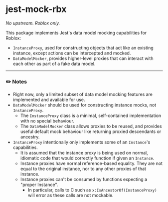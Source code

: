 # jest-mock-rbx

*No upstream. Roblox only.*

This package implements Jest's data model mocking capabilities for Roblox:

* `InstanceProxy`, used for constructing objects that act like an existing
  instance, except actions can be intercepted and mocked.
* `DataModelMocker`, provides higher-level proxies that can interact with each
  other as part of a fake data model.

---

### :pencil2: Notes
* Right now, only a limited subset of data model mocking features are
  implemented and available for use.
* `DataModelMocker` should be used for constructing instance mocks, not
  `InstanceProxy`.
	* The `InstanceProxy` class is a minimal, self-contained implementation with
	no special behaviour.
	* The `DataModelMocker` class allows proxies to be reused, and provides
	useful default mock behaviour like returning proxied descendants or ancestry.
* `InstanceProxy` intentionally only implements some of an `Instance`'s
  capabilities.
	* It is assumed that the instance proxy is being used on normal, idiomatic
	code that would correctly function if given an `Instance`.
	* Instance proxies have normal reference-based equality. They are not equal
	to the original instance, nor to any other proxies of that instance.
	* Instance proxies can't be consumed by functions expecting a "proper
	Instance".
		* In particular, calls to C such as `x:IsAncestorOf(InstanceProxy)` will
		  error as these calls are not mockable.
	
